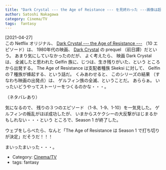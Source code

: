 ```yaml
---
title: "Dark Crystal --- the Age of Reistance --- を見終わった ---画像は超弩級！ため息がでるほどの素晴しさ・・・3D アニメじゃなくてよかった"
author: Satoshi Nakagawa
category: Cinema/TV
tags:  fantasy
---
```


[2021-04-27]  
 この Netflix オリジナル、
[Dark Crystal --- the Age of Resistance ---](https://en.wikipedia.org/wiki/The_Dark_Crystal:_Age_of_Resistance)
（10 エピソード）は、
1980年代の映画、
[Dark Crystal](https://ja.wikipedia.org/wiki/%E3%83%80%E3%83%BC%E3%82%AF%E3%82%AF%E3%83%AA%E3%82%B9%E3%82%BF%E3%83%AB)
の prequel （前日譚）だという。
あまり気にしていなかったのだが、
よく考えたら、
映画 Dark Crystal は、
全滅したと思われた Gelfin 族に、じつは、生き残りがいた、という
ところから出発する。
The Age of Resistance は支配者種族 Skeksi に対して、
Gelfin の７種族が蜂起する、という話だ。
くみあわせると、
このシリーズの結果
（すなわち映画の出発点）は、
ゲルフィン族の全滅、ということだ。
あららぁ。
いったいどうやってストーリーをつくるのかな・・・。

<!--more-->

 （ネタバレあり）

 気になるので、
残りの３つのエピソード （1-8、1-9、1-10）を一気見した。
ゲルフィンの叛乱がほぼ成功したが、
いまからスケクシーの大反撃がはじまるかもしれない・・・という
ところで、Season 1 が終了した。

 ウェブをしらべたら、なんと「The Age of Resistance は
Season 1 で打ち切りが決定」だそうだ！！！

 まいったまいった・・・。

- Category: [Cinema/TV](/categories.html#Cinema/TV)
- tags:  fantasy
